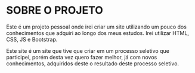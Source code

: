<h1>SOBRE O PROJETO</h1>
    <p>Este é um projeto pessoal onde irei criar um site utilizando um pouco dos conhecimentos que adquiri ao longo dos meus estudos.
Irei utilizar HTML, CSS, JS e Bootstrap.</p>
    <p>Este site é um site que tive que criar em um processo seletivo que participei, porém desta vez quero fazer melhor, já com novos conhecimentos, adquiridos deste o resultado deste processo seletivo.</p>
